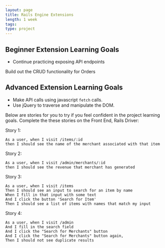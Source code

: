 ```yaml
---
layout: page
title: Rails Engine Extensions
length: 1 week
tags:
type: project
---
```



## Beginner Extension Learning Goals

* Continue practicing exposing API endpoints

Build out the CRUD functionality for Orders


## Advanced Extension Learning Goals

* Make API calls using javascript `fetch` calls.
* Use jQuery to traverse and manipulate the DOM.

Below are stories for you to try if you feel confident in the project learning goals. Complete the these stories on the Front End, Rails Driver:

Story 1:

```
As a user, when I visit /items/:id
then I should see the name of the merchant associated with that item
```

Story 2:

```
As a user, when I visit /admin/merchants/:id
then I should see the revenue that merchant has generated
```

Story 3:

```
As a user, when I visit /items
Then I should see an input to search for an item by name
When I fill in that input with some text
And I click the button 'Search for Item'
Then I should see a list of items with names that match my input
```

Story 4:

```
As a user, when I visit /admin
And I fill in the search field
And I click the "Search for Merchants" button
And I click the "Search for Merchants" button again,
Then I should not see duplicate results
```
